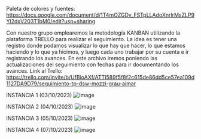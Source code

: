 Paleta de colores y fuentes: https://docs.google.com/document/d/1T4mOZGDv_FSTpLLAdoXnrlrMsZLP9Yl2dxV203T1bM0/edit?usp=sharing 

Con nuestro grupo emplearemos la metodología KANBAN utilizando la plataforma TRELLO para realizar el seguimiento. La idea es tener una registro donde podamos visualizar lo que hay que hacer, lo que estamos haciendo y lo que ya hicimos, y luego cada uno trabajar por su cuenta e ir registrando los avances.
En este archivo iremos poniendo las actualizaciones del seguimiento con fechas para ir documentando los avances.
Link al Trello: https://trello.com/invite/b/UfBioAXf/ATTI589f5f8f2c615de86dd5ce57ea109d1127DA9D79/seguimiento-tp-dsw-mozzi-grau-aimar

INSTANCIA 1 (03/10/2023)
![image](https://github.com/Mozzi02/TrabajoPractico-DSW-Grau-Mozzi-Aimar/assets/128518865/e90d97ec-a8a1-4624-a528-c69f44ae65ed)


INSTANCIA 2 (04/10/2023)
![image](https://github.com/Mozzi02/TrabajoPractico-DSW-Grau-Mozzi-Aimar/assets/128518865/d205b569-dd44-4cb1-9b2c-c1dcc25feefe)

INSTANCIA 3 (05/10/2023)
![image](https://github.com/Mozzi02/TrabajoPractico-DSW-Grau-Mozzi-Aimar/assets/128518865/bbd540ad-62ec-4ecd-99b7-83f050340dcf)

INSTANCIA 4 (07/10/2023)
![image](https://github.com/Mozzi02/TrabajoPractico-DSW-Grau-Mozzi-Aimar/assets/128518865/5c4e2f0c-61f9-4f82-8eb7-ef7808acaf9c)



